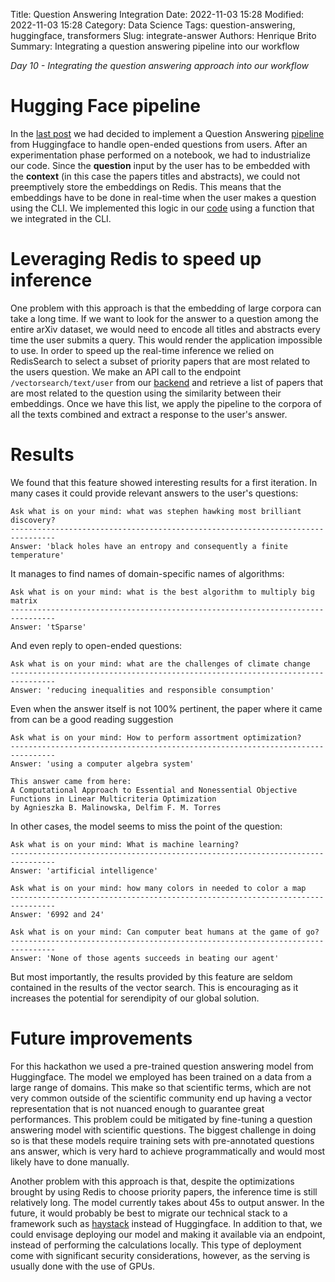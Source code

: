 Title: Question Answering Integration
Date: 2022-11-03 15:28
Modified: 2022-11-03 15:28
Category: Data Science
Tags: question-answering, huggingface, transformers
Slug: integrate-answer
Authors: Henrique Brito
Summary: Integrating a question answering pipeline into our workflow

_Day 10 - Integrating the question answering approach into our workflow_

# Hugging Face pipeline

In the [last post]({filename}08_question_answering.md) we had decided to implement a Question Answering [pipeline](https://huggingface.co/docs/transformers/main_classes/pipelines#transformers.QuestionAnsweringPipeline:~:text=passed%20as%20inputs.-,QuestionAnsweringPipeline,-class%20transformers.) from Huggingface to handle open-ended questions from users. After an experimentation phase performed on a notebook, we had to industrialize our code. Since the **question** input by the user has to be embedded with the **context** (in this case the papers titles and abstracts), we could not preemptively store the embeddings on Redis. This means that the embeddings have to be done in real-time when the user makes a question using the CLI. We implemented this logic in our [code]({filename}../../scripts/question_answering.py) using a function that we integrated in the CLI. 

# Leveraging Redis to speed up inference

One problem with this approach is that the embedding of large corpora can take a long time. If we want to look for the answer to a question among the entire arXiv dataset, we would need to encode all titles and abstracts every time the user submits a query. This would render the application impossible to use. In order to speed up the real-time inference we relied on RedisSearch to select a subset of priority papers that are most related to the users question. We make an API call to the endpoint `/vectorsearch/text/user` from our [backend]({filename}08_http_routes.md) and retrieve a list of papers that are most related to the question using the similarity between their embeddings. Once we have this list, we apply the pipeline to the corpora of all the texts combined and extract a response to the user's answer. 

# Results

We found that this feature showed interesting results for a first iteration. In many cases it could provide relevant answers to the user's questions:

```
Ask what is on your mind: what was stephen hawking most brilliant discovery?
--------------------------------------------------------------------------------
Answer: 'black holes have an entropy and consequently a finite temperature'
```

It manages to find names of domain-specific names of algorithms:

```
Ask what is on your mind: what is the best algorithm to multiply big matrix
--------------------------------------------------------------------------------
Answer: 'tSparse'
```

And even reply to open-ended questions: 

```
Ask what is on your mind: what are the challenges of climate change
--------------------------------------------------------------------------------
Answer: 'reducing inequalities and responsible consumption'
```

Even when the answer itself is not 100% pertinent, the paper where it came from can be a good reading suggestion

```
Ask what is on your mind: How to perform assortment optimization?
--------------------------------------------------------------------------------
Answer: 'using a computer algebra system'

This answer came from here:
A Computational Approach to Essential and Nonessential Objective Functions in Linear Multicriteria Optimization
by Agnieszka B. Malinowska, Delfim F. M. Torres
```

In other cases, the model seems to miss the point of the question:

```
Ask what is on your mind: What is machine learning?
--------------------------------------------------------------------------------
Answer: 'artificial intelligence'
```

```
Ask what is on your mind: how many colors in needed to color a map
--------------------------------------------------------------------------------
Answer: '6992 and 24'  
```

```
Ask what is on your mind: Can computer beat humans at the game of go?
--------------------------------------------------------------------------------
Answer: 'None of those agents succeeds in beating our agent' 
```

But most importantly, the results provided by this feature are seldom contained in the results of the vector search. This is encouraging as it increases the potential for serendipity of our global solution. 

# Future improvements

For this hackathon we used a pre-trained question answering model from Huggingface. The model we employed has been trained on a data from a large range of domains. This make so that scientific terms, which are not very common outside of the scientific community end up having a vector representation that is not nuanced enough to guarantee great performances. This problem could be mitigated by fine-tuning a question answering model with scientific questions. The biggest challenge in doing so is that these models require training sets with pre-annotated questions ans answer, which is very hard to achieve programmatically and would most likely have to done manually. 

Another problem with this approach is that, despite the optimizations brought by using Redis to choose priority papers, the inference time is still relatively long. The model currently takes about 45s to output answer. In the future, it would probably be best to migrate our technical stack to a framework such as [haystack](https://haystack.deepset.ai/overview/intro) instead of Huggingface. In addition to that, we could envisage deploying our model and making it available via an endpoint, instead of performing the calculations locally. This type of deployment come with significant security considerations, however, as the serving is usually done with the use of GPUs. 
